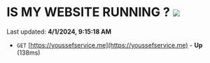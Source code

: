 # IS MY WEBSITE RUNNING ? [![](https://img.shields.io/static/v1?label=Sponsor&message=%E2%9D%A4&logo=GitHub&color=%23fe8e86)](https://github.com/sponsors/<username>)

Last updated: **4/1/2024, 9:15:18 AM**

- `GET` [https://youssefservice.me](https://youssefservice.me) - **Up** (138ms)
